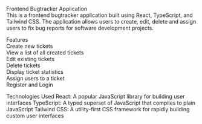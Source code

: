 Frontend Bugtracker Application <br>
This is a frontend bugtracker application built using React, TypeScript, and Tailwind CSS. The application allows users to create, edit, delete and assign users to fix bug reports for software development projects.

Features <br>
Create new tickets <br>
View a list of all created tickets <br>
Edit existing tickets <br>
Delete tickets<br>
Display ticket statistics<br>
Assign users to a ticket<br>
Register and Login<br>

Technologies Used
React: A popular JavaScript library for building user interfaces
TypeScript: A typed superset of JavaScript that compiles to plain JavaScript
Tailwind CSS: A utility-first CSS framework for rapidly building custom user interfaces

